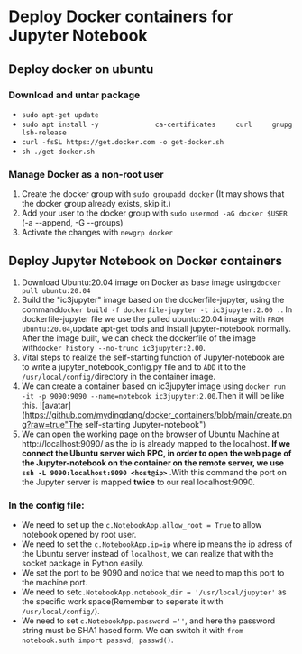 # Deploy Docker containers for Jupyter Notebook
## Deploy docker on ubuntu
### Download and untar package
- `sudo apt-get update`
- `sudo apt install -y             
 ca-certificates    
 curl    
 gnupg    
 lsb-release`
- `curl -fsSL https://get.docker.com -o get-docker.sh`
- `sh ./get-docker.sh`

### Manage Docker as a non-root user

1. Create the docker group with `sudo groupadd docker` (It may shows that the docker group already exists, skip it.)
2. Add your user to the docker group with `sudo usermod -aG docker $USER` (-a --append, -G --groups)
3. Activate the changes with `newgrp docker`

## Deploy Jupyter Notebook on Docker containers

1. Download Ubuntu:20.04 image on Docker as base image using`docker pull ubuntu:20.04`
2. Build the "ic3jupyter" image based on the dockerfile-jupyter, using the command`docker build -f dockerfile-jupyter -t ic3jupyter:2.00 .`. In dockerfile-jupyter file we use the pulled ubuntu:20.04 image with `FROM ubuntu:20.04`,update apt-get tools and install jupyter-notebook normally. After the image built, we can check the dockerfile of the image with`docker history --no-trunc ic3jupyter:2.00`.
3. Vital steps to realize the self-starting function of Jupyter-notebook are to write a jupyter_notebook_config.py file and to `ADD` it to the `/usr/local/config/`directory in the container image.
4. We can create a container based on ic3jupyter image using `docker run -it -p 9090:9090 --name=notebook ic3jupyter:2.00`.Then it will be like this.
![avatar](https://github.com/mydingdang/docker_containers/blob/main/create.png?raw=true"The self-starting Jupyter-notebook")
5. We can open the working page on the browser of Ubuntu Machine at http://localhost:9090/ as the ip is already mapped to the localhost. **If we connect the Ubuntu server wich RPC, in order to open the web page of the Jupyter-notebook on the container on the remote server, we use `ssh -L 9090:localhost:9090 <host@ip>`** .With this command the port on the Jupyter server is mapped **twice** to our real localhost:9090. 


### In the config file:
- We need to set up the `c.NotebookApp.allow_root = True` to allow notebook opened by root user.
- We need to set the `c.NotebookApp.ip=ip` where ip means the ip adress of the Ubuntu server instead of `localhost`, we can realize that with the socket package in Python easily.
- We set the port to be 9090 and notice that we need to map this port to the machine port.
- We need to set`c.NotebookApp.notebook_dir = '/usr/local/jupyter'` as the specific work space(Remember to seperate it with `/usr/local/config/`).
- We need to set `c.NotebookApp.password =''`, and here the password string must be SHA1 hased form. We can switch it with `from notebook.auth import passwd; passwd()`.

